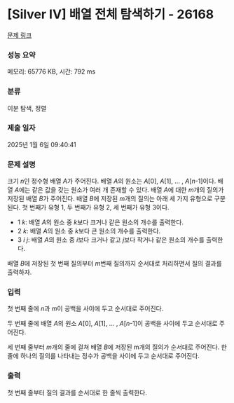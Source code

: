 # [Silver IV] 배열 전체 탐색하기 - 26168 

[문제 링크](https://www.acmicpc.net/problem/26168) 

### 성능 요약

메모리: 65776 KB, 시간: 792 ms

### 분류

이분 탐색, 정렬

### 제출 일자

2025년 1월 6일 09:40:41

### 문제 설명

<p>크기 <em>n</em>인 정수형 배열 <em>A</em>가 주어진다. 배열 <em>A</em>의 원소는 <em>A</em>[0], <em>A</em>[1], ... , <em>A</em>[<em>n</em>-1]이다. 배열 <em>A</em>에는 같은 값을 갖는 원소가 여러 개 존재할 수 있다. 배열 <em>A</em>에 대한 <em>m</em>개의 질의가 저장된 배열 <em>B</em>가 주어진다. 배열 <em>B</em>에 저장된 <em>m</em>개의 질의는 아래 세 가지 유형으로 구분된다. 첫 번째가 유형 1, 두 번째가 유형 2, 세 번째가 유형 3이다.</p>

<ul>
	<li>1 <em>k</em>: 배열 <em>A</em>의 원소 중 <em>k</em>보다 크거나 같은 원소의 개수를 출력한다.</li>
	<li>2 <em>k</em>: 배열 <em>A</em>의 원소 중 <em>k</em>보다 큰 원소의 개수를 출력한다.</li>
	<li>3 <em>i</em> <em>j</em>: 배열 <em>A</em>의 원소 중 <em>i</em>보다 크거나 같고 <em>j</em>보다 작거나 같은 원소의 개수를 출력한다.</li>
</ul>

<p>배열 <em>B</em>에 저장된 첫 번째 질의부터 <em>m</em>번째 질의까지 순서대로 처리하면서 질의 결과를 출력하자.</p>

### 입력 

 <p>첫 번째 줄에 <em>n</em>과 <em>m</em>이 공백을 사이에 두고 순서대로 주어진다.</p>

<p>두 번째 줄에 배열 <em>A</em>의 원소 <em>A</em>[0], <em>A</em>[1], ... , <em>A</em>[<em>n</em>-1]이 공백을 사이에 두고 순서대로 주어진다.</p>

<p>세 번째 줄부터 <em>m</em>개의 줄에 걸쳐 배열 <em>B</em>에 저장된 m개의 질의가 순서대로 주어진다. 한 줄에 하나의 질의를 나타내는 정수가 공백을 사이에 두고 순서대로 주어진다.</p>

### 출력 

 <p>첫 번째 줄부터 질의 결과를 순서대로 한 줄씩 출력한다.</p>

